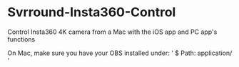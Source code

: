 # Svrround-Insta360-Control
Control Insta360 4K camera from a Mac with the iOS app and PC app's functions

On Mac, make sure you have your OBS installed under:
' $  Path: application/ '
